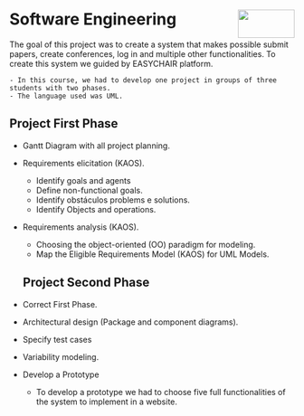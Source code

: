 # Software Engineering <img align="right" width="100" height="50" src="https://camo.githubusercontent.com/b2029ffe76b249d5bdd72d48611937651db6a96a/68747470733a2f2f692e696d6775722e636f6d2f4c304e4c616a582e706e67">

The goal of this project was to create a system that makes possible submit papers, create conferences, log in and multiple other functionalities. To create this system we guided by EASYCHAIR platform.

    - In this course, we had to develop one project in groups of three students with two phases.
    - The language used was UML.
    
 ## Project First Phase
 
- Gantt Diagram with all project planning.
- Requirements elicitation (KAOS).
    - Identify goals and agents
    - Define non-functional goals.
    - Identify obstáculos problems e solutions.
    - Identify Objects and operations.
- Requirements analysis (KAOS).
    - Choosing the object-oriented (OO) paradigm for modeling.
    - Map the Eligible Requirements Model (KAOS) for UML Models.
    
  ## Project Second Phase
  
- Correct First Phase.
- Architectural design (Package and component diagrams).
- Specify test cases
- Variability modeling.
- Develop a Prototype
    - To develop a prototype we had to choose five full functionalities of the system to implement in a website.

